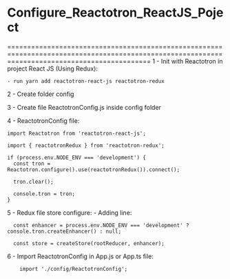 # Configure_Reactotron_ReactJS_Poject
================================================================================================================================================
1 - Init with Reactotron in project React JS (Using Redux):
	
	- run yarn add reactotron-react-js reactotron-redux
  
 2 - Create folder config
 
 3 - Create file ReactotronConfig.js inside config folder
	
  4 - ReactotronConfig file:
    
    import Reactotron from 'reactotron-react-js';

    import { reactotronRedux } from 'reactotron-redux';

    if (process.env.NODE_ENV === 'development') {
      const tron = Reactotron.configure().use(reactotronRedux()).connect();

      tron.clear();

      console.tron = tron;
    }

   5 - Redux file store configure:
    - Adding line:
      
      const enhancer = process.env.NODE_ENV === 'development' ? console.tron.createEnhancer() : null;
      
      const store = createStore(rootReducer, enhancer);
      
   6 - Import ReactotronConfig in App.js or App.ts file:
        
        import './config/ReactotronConfig';
